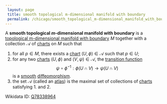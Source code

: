 ```yaml
---
 layout: page
 title: smooth topological m-dimensional manifold with boundary
 permalink: /chicago/smooth_topological_m-dimensional_manifold_with_boundary
---
```

A **smooth topological $m$-dimensional manifold with boundary** is a [topological m-dimensional manifold with boundary](https://defsmath.github.io/DefsMath/topological_m-dimensional_manifold_with_boundary) $M$ together with a collection $\mathcal A$ of [charts](https://defsmath.github.io/DefsMath/chart) on $M$ such that 
1. for all $p\in M$, there exists a [chart](https://defsmath.github.io/DefsMath/chart) $(U, \phi)\in \mathcal A$ such that $p \in U$;
2. for any two [charts](https://defsmath.github.io/DefsMath/######charts) $(U,\phi)$ and $(V, \psi) \in \mathcal A$, the [transition function](https://defsmath.github.io/DefsMath/transition_function) $$\psi\circ \phi^{-1}:\phi(U\cap V)\to\psi(U\cap V)$$ is a [smooth](https://defsmath.github.io/DefsMath/smooth) [diffeomorphism](https://defsmath.github.io/DefsMath/diffeomorphism).
3. the set $\mathcal A$ (called an [atlas](https://defsmath.github.io/DefsMath/atlas)) is the maximal set of collections of [charts](https://defsmath.github.io/DefsMath/######charts) satisfying 1. and 2.

Wikidata ID: [Q78338964](https://www.wikidata.org/wiki/Q78338964)
